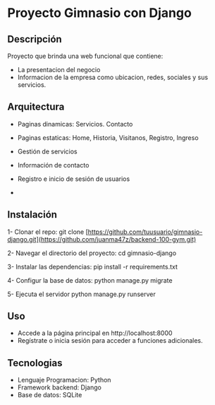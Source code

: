# Proyecto Gimnasio con Django

## Descripción

Proyecto que brinda una web funcional que contiene:
- La presentacion del negocio
- Informacion de la empresa como ubicacion, redes, sociales y sus servicios.

## Arquitectura
- Paginas dinamicas:  Servicios. Contacto
- Paginas estaticas: Home, Historia, Visitanos, Registro, Ingreso
  
- Gestión de servicios
- Información de contacto
- Registro e inicio de sesión de usuarios
- 
## Instalación
1- Clonar el repo:
  git clone [https://github.com/tuusuario/gimnasio-django.git](https://github.com/juanma47z/backend-100-gym.git)

2- Navegar el directorio del proyecto:
  cd gimnasio-django

3- Instalar las dependencias:
  pip install -r requirements.txt

4- Configur la base de datos:
  python manage.py migrate

5- Ejecuta el servidor
 python manage.py runserver

 ## Uso
- Accede a la página principal en http://localhost:8000
- Regístrate o inicia sesión para acceder a funciones adicionales.

 ## Tecnologias
 - Lenguaje Programacion: Python
 - Framework backend: Django
 - Base de datos: SQLite

